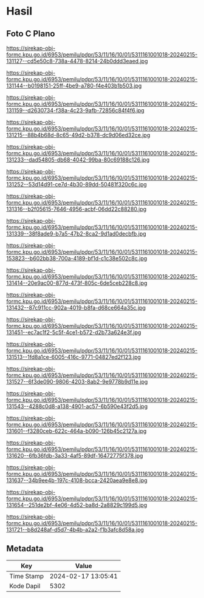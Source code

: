 # Hasil

## Foto C Plano

https://sirekap-obj-formc.kpu.go.id/6953/pemilu/pdpr/53/11/16/10/01/5311161001018-20240215-131127--cd5e50c8-738a-4478-8214-24b0ddd3eaed.jpg

https://sirekap-obj-formc.kpu.go.id/6953/pemilu/pdpr/53/11/16/10/01/5311161001018-20240215-131144--b0198151-25ff-4be9-a780-f4e403b1b503.jpg

https://sirekap-obj-formc.kpu.go.id/6953/pemilu/pdpr/53/11/16/10/01/5311161001018-20240215-131159--d2630734-f38a-4c23-9afb-72856c84f4f6.jpg

https://sirekap-obj-formc.kpu.go.id/6953/pemilu/pdpr/53/11/16/10/01/5311161001018-20240215-131215--88b4b68d-8c65-49d2-b378-dc9d06ed32ce.jpg

https://sirekap-obj-formc.kpu.go.id/6953/pemilu/pdpr/53/11/16/10/01/5311161001018-20240215-131233--dad54805-db68-4042-99ba-80c69188c126.jpg

https://sirekap-obj-formc.kpu.go.id/6953/pemilu/pdpr/53/11/16/10/01/5311161001018-20240215-131252--53d14d91-ce7d-4b30-89dd-50481f320c6c.jpg

https://sirekap-obj-formc.kpu.go.id/6953/pemilu/pdpr/53/11/16/10/01/5311161001018-20240215-131316--b2f05615-7646-4956-acbf-06dd22c88280.jpg

https://sirekap-obj-formc.kpu.go.id/6953/pemilu/pdpr/53/11/16/10/01/5311161001018-20240215-131339--38f8ade9-b7a5-47b2-8ca2-9d1ad0decbfb.jpg

https://sirekap-obj-formc.kpu.go.id/6953/pemilu/pdpr/53/11/16/10/01/5311161001018-20240215-153823--b602bb38-700a-4189-bf1d-c1c38e502c8c.jpg

https://sirekap-obj-formc.kpu.go.id/6953/pemilu/pdpr/53/11/16/10/01/5311161001018-20240215-131414--20e9ac00-877d-473f-805c-6de5ceb228c8.jpg

https://sirekap-obj-formc.kpu.go.id/6953/pemilu/pdpr/53/11/16/10/01/5311161001018-20240215-131432--87c911cc-902a-4019-b8fa-d68ce664a35c.jpg

https://sirekap-obj-formc.kpu.go.id/6953/pemilu/pdpr/53/11/16/10/01/5311161001018-20240215-131451--ec7ac1f2-5c5f-4ce1-b572-d2b73a624e3f.jpg

https://sirekap-obj-formc.kpu.go.id/6953/pemilu/pdpr/53/11/16/10/01/5311161001018-20240215-131513--1fd8a1ce-6005-416c-9771-04827ed2f123.jpg

https://sirekap-obj-formc.kpu.go.id/6953/pemilu/pdpr/53/11/16/10/01/5311161001018-20240215-131527--6f3de090-9806-4203-8ab2-9e9778b9d11e.jpg

https://sirekap-obj-formc.kpu.go.id/6953/pemilu/pdpr/53/11/16/10/01/5311161001018-20240215-131543--4288c0d8-a138-4901-ac57-6b590e43f2d5.jpg

https://sirekap-obj-formc.kpu.go.id/6953/pemilu/pdpr/53/11/16/10/01/5311161001018-20240215-131601--f3280ceb-622c-464a-b090-126b45c2127a.jpg

https://sirekap-obj-formc.kpu.go.id/6953/pemilu/pdpr/53/11/16/10/01/5311161001018-20240215-131620--6fb36fdb-3a33-4af5-89df-16472775f378.jpg

https://sirekap-obj-formc.kpu.go.id/6953/pemilu/pdpr/53/11/16/10/01/5311161001018-20240215-131637--34b9ee4b-197c-4108-bcca-2420aea9e8e8.jpg

https://sirekap-obj-formc.kpu.go.id/6953/pemilu/pdpr/53/11/16/10/01/5311161001018-20240215-131654--251de2bf-4e06-4d52-ba8d-2a8829c199d5.jpg

https://sirekap-obj-formc.kpu.go.id/6953/pemilu/pdpr/53/11/16/10/01/5311161001018-20240215-131721--b8d248af-d5d7-4b4b-a2a2-f1b3afc8d58a.jpg


## Metadata

| Key        | Value               |
| ---------- | ------------------- |
| Time Stamp | 2024-02-17 13:05:41 |
| Kode Dapil | 5302                |



